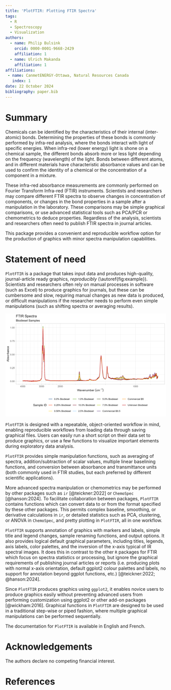 ```yaml
---
title: 'PlotFTIR: Plotting FTIR Spectra'
tags:
  - R
  - Spectroscopy
  - Visualization
authors:
  - name: Philip Bulsink
    orcid: 0000-0001-9668-2429
    affiliation: 1
  - name: Ulrich Makanda
    affiliation: 1
affiliations:
 - name: CanmetENERGY-Ottawa, Natural Resources Canada
   index: 1
date: 22 October 2024
bibliography: paper.bib
---
```


# Summary

Chemicals can be identified by the characteristics of their internal (inter-atomic) bonds. Determining the properties 
of these bonds is commonly performed by infra-red analysis, where the bonds interact with light of specific energies. 
When infra-red (lower energy) light is shone on a chemical sample, the different bonds absorb more or less light depending
on the frequency (wavelength) of the light. Bonds between different atoms, and in different materials have characteristic
absorbance values and can be used to confirm the identity of a chemical or the concentration of a component in a mixture.

These infra-red absorbance measurements are commonly performed on Fourier Transform Infra-red (FTIR) instruments. Scientists
and researchers may compare different FTIR spectra to observe changes in concentration of components, or changes in the
bond properties in a sample after a manipulation in the laboratory. These comparisons may be simple graphical comparisons, 
or use advanced statistical tools such as PCA/PCR or chemometrics to deduce properties. Regardless of the analysis, 
scientists and researchers often need to publish FTIR spectra in journal articles. 

This package provides a convenient and reproducible workflow option for the production of graphics with minor spectra
manipulation capabilities.

# Statement of need

`PlotFTIR` is a package that takes input data and produces high-quality, journal-article ready graphics, *reproducibly* 
(\autoref{fig:example}). Scientists and researchers often rely on manual processes in software (such as Excel) to produce 
graphics for journals, but these can be cumbersome and slow, requiring manual changes as new data is produced, or difficult 
manipulations if the researcher needs to perform even simple manipulations (such as shifting spectra or averaging results).

![Example FTIR spectra produced by `PlotFTIR`.\label{fig:example}](./paper-biodiesel.png)

`PlotFTIR` is designed with a repeatable, object-oriented workflow in mind, enabling reproducible workflows from loading 
data through saving graphical files. Users can easily run a short script on their data set to produce graphics, or use 
a few functions to visualize important elements during exploratory data analysis. 

`PlotFTIR` provides simple manipulation functions, such as averaging of spectra, addition/subtraction of scalar values,
multiple linear baselining functions, and conversion between absorbance and transmittance units (both commonly used in 
FTIR studies, but each preferred by different scientific applications).

More advanced spectra manipulation or chemometrics may be performed by other packages such as `ir` [@teickner:2022] or 
`ChemoSpec` [@hanson:2024]. To facilitate collaboration between packages, `PlotFTIR` contains functions which can convert 
data to or from the format specified by these other packages. This permits complex baseline, smoothing, or derivative 
calculations in `ir`, or detailed statistics such as PCA, clustering, or ANOVA in `ChemoSpec`, and pretty plotting in 
`PlotFTIR`, all in one workflow. 

`PlotFTIR` supports annotation of graphics with markers and labels, simple title and legend changes, sample renaming
functions, and output options. It also provides logical default graphical parameters, including titles, legends, 
axis labels, color palettes, and the inversion of the x-axis typical of IR spectral images. It does this in contrast to 
the other `R` packages for FTIR  which focus on spectra statistics or processing, but ignore the graphical requirements 
of publishing journal articles or reports (i.e. producing plots with normal x-axis orientation, default ggplot2 colour 
palettes and labels, no support for annotation beyond ggplot functions, etc.) [@teickner:2022; @hanson:2024]. 

Since `PlotFTIR` produces graphics using `ggplot2`, it enables novice users to produce graphics easily without preventing 
advanced users from performing customization using ggplot2 or other add-on packages [@wickham:2016]. Graphical functions 
in `PlotFTIR` are designed to be used in a traditional step-wise or piped fashion, where multiple graphical manipulations 
can be performed sequentially. 

The documentation for `PlotFTIR` is available in English and French.

# Acknowledgements

The authors declare no competing financial interest.

# References

